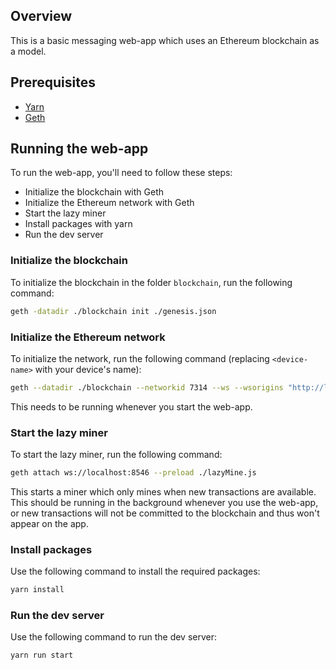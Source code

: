 ## Overview

This is a basic messaging web-app which uses an Ethereum blockchain as a model.

## Prerequisites

- [Yarn](https://yarnpkg.com/lang/en/docs/install/#windows-stable)
- [Geth](https://www.ethereum.org/cli)

## Running the web-app

To run the web-app, you'll need to follow these steps:
- Initialize the blockchain with Geth
- Initialize the Ethereum network with Geth
- Start the lazy miner
- Install packages with yarn
- Run the dev server

### Initialize the blockchain

To initialize the blockchain in the folder `blockchain`, run the following command:
```bash
geth -datadir ./blockchain init ./genesis.json
```

### Initialize the Ethereum network

To initialize the network, run the following command (replacing `<device-name>` with your device's name):
```bash
geth --datadir ./blockchain --networkid 7314 --ws --wsorigins "http://localhost:8080,http://<device name>" --wsapi="eth,web3,personal,miner" --gasprice 0
```
This needs to be running whenever you start the web-app.

### Start the lazy miner

To start the lazy miner, run the following command:
```bash
geth attach ws://localhost:8546 --preload ./lazyMine.js
```
This starts a miner which only mines when new transactions are available. This should be running in the background whenever you use the web-app, or new transactions will not be committed to the blockchain and thus won't appear on the app.

### Install packages

Use the following command to install the required packages:
```bash
yarn install
```

### Run the dev server

Use the following command to run the dev server:
```bash
yarn run start
```
